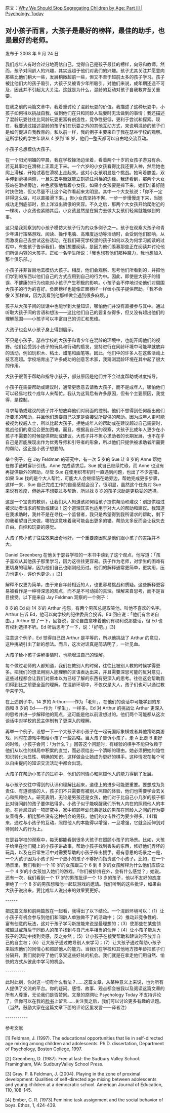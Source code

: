 原文：[Why We Should Stop Segregating Children by Age: Part III | Psychology Today](https://www.psychologytoday.com/us/blog/freedom-learn/200809/why-we-should-stop-segregating-children-age-part-iii)

## 对小孩子而言，大孩子是最好的榜样，最佳的助手，也是最好的老师。

发布于 2008 年 9 月 24 日

我们成年人有时会过分地高估自己，觉得自己是孩子最佳的榜样，向导和教师。然而，孩子对同龄人的兴趣，其实远超于他们对我们的兴趣。孩子尤其关注并愿意向那些比他们稍大一些，发展稍微超前一些，但又不至于超前太多的孩子学习。孩子被比他们大的孩子吸引，大孩子又被青少年所吸引。对他们来说，成年期还遥不可及，因此并不引起太大关注。这就是为什么，混龄的互动对孩子自我教育至关重要。

在我之前的两篇文章中，我着重讨论了混龄玩耍的价值。我描述了这种玩耍中，小孩子如何得以挑战自我，做到他们在只和同龄人玩耍时无法做到的事情；我还描述了混龄玩耍往往比同龄玩耍更富有创造性，竞争性更低，更利于尝试和探索。现在，我要通过描述混龄的孩子们在玩耍之外的其他互动方式，来说明混龄的孩子们是如何促进自我教育的。和以前一样，我的例子主要来自于我在瑟谷学校的观察。这所学校的学生年龄从 4 岁到 18 岁，他们一整天都可以自由地交流互动。

小孩子总想模仿大孩子。

在一个阳光明媚的早晨，我在学校操场边坐着，看着两个十岁的女孩子游刃有余、若无其事地在滑梯上正着走下来。一个六岁的小女孩看得比我还要入神，然后她也爬上滑梯，开始试着在滑梯上走起来。这对小女孩明显是个挑战。她弯着膝盖，双手伸到滑梯两侧，一旦失去平衡就能立刻抓住滑梯的边缘。我还看到，那两个大女孩站在滑梯旁边，神色紧张地看着小女孩，如果小女孩要是摔下来，她们准备好随时扶住她，但又尽量不让这个动作看起来太明显。其中一个大女孩说：「你不一定非得这么做，可以直接滑下来。」但小女孩坚持不懈，一步一步慢慢走下来，当她成功走到底部时，脸上洋溢出骄傲的笑容。不久之后，那两个大女孩开始爬附近的一棵树，小女孩也紧随其后。小女孩显然是在努力去做大女孩们轻易就能做到的事。

这只是我观察到的小孩子模仿大孩子行为的众多例子之一。孩子在观察大孩子和青少年进行策略游戏、阅读、操作电脑、高难度运动等活动时，会受到他们影响，从而激发自己去尝试这些活动。在我们研究学校里的孩子如何以及为何学习阅读的过程中，有些孩子告诉我们，他们想要阅读，是因为他们羡慕那些正在阅读并讨论他们所读内容的大孩子。正如一名学生所说：「我也想有他们那种魔力，我也想加入那个俱乐部。」

小孩子并非盲目地去模仿大孩子。相反，他们会观察、思考他们所看到的，并把他们学到的东西以他们自己的方式应用到自己的行为中。因此，即使是大孩子的错误、不健康的行为也能对小孩子产生积极的影响。小孩子会不停地讨论他们对周围大孩子的行为的喜好。负面榜样也能像正面榜样一样给小孩子提供帮助。「我不会像 X 那样做，因为我看到他那样做会遇到很多麻烦。」

孩子从大孩子间的谈话中也能学到大量知识，哪怕他们并没有直接参与其中。通过听取大孩子间的言语和想法——这比他们自己的要复杂得多，但又没有超出他们的理解范围——小孩子可以丰富自己的词汇和思维。

大孩子也会从小孩子身上得到启示。

不只是小孩子，瑟谷学校的大孩子和青少年在混龄的环境中，也能开阔他们的视野。他们会受到小孩子的玩具和行动的启发，坚持进行在同龄环境中可能早就放弃的活动，例如玩积木、粘土、蜡笔和画笔等。因此，他们中的许多人在这些活动上技艺高超。学校培育出了许多成功的创意艺术家，我猜测混龄环境在其中起了很大的作用。

大孩子很善于帮助和指导小孩子，部分原因是他们并不会过度帮助或过度指导。

小孩子在需要帮助或建议时，通常更愿意去请教大孩子，而不是成年人，哪怕他们可以轻易地找个成年人来帮忙。我认为这背后有许多原因，但有个主要原因，我觉得，是控制。

寻求帮助或建议的孩子并不想放弃他们对局面的控制。他们不想得到任何超出他们所要求的帮助，并且他们想要自己决定是否接受所提供的帮助。因为成年人更可能被视为权威人士，所以比起大孩子，拒绝成年人的帮助或在建议超过自己需要时，挑战他们的意见会更加困难。而且，根据我自己的观察，大孩子比成年人更少在小孩子不需要的时候提供帮助或建议。大孩子并不担心求助者的长期发展，也不在乎自己是否能展现出作为优秀导师和引导者的形象，所以他们只提供被求助者所需要的帮助，这正是小孩子想要的。

举个例子，在 Jay Feldman 的研究中，有一次 5 岁的 Sue 让 8 岁的 Anne 帮她在做手链时穿针引线。Anne 完成请求后，Sue 就自己继续忙碌，而 Anne 也没有再提供额外的帮助，尽管 Sue 在使用织布机时一直遇到问题，也出了不少差错。如果 Sue 找的是个大人帮忙，可能大人会继续陪在她旁边，帮她完成更多步骤，这样一来，Sue 自己完成工作的自豪感就会没了。很明显，虽然这个任务对 Sue 来说有难度，但她并不想要过多帮助，所以找 8 岁的孩子求助是更稳妥的选择。

这是一个宝贵的教训，让我们大人知道该如何给孩子提供帮助和建议：别提供超过被求助者请求的帮助或建议！这个道理其实也适用于对大人的帮助和建议。我知道在我求助时，我并不是在寻找一个监督者，我只是希望得到我所请求的帮助，剩下的我希望自己来做，哪怕这意味着我可能会出更多的错。帮助太多反而会让我失去自由、自控和玩耍的感觉。

大孩子教小孩子往往效果出奇地好，一个重要原因就是他们跟小孩子的差距并不大。

Daniel Greenberg 在他关于瑟谷学校的一本书中谈到了这个观点，他写道：「孩子喜欢从其他孩子那里学习，因为这往往更容易。孩子作为老师，对学生的困难有更切身的理解，因为他们自己也刚刚经历过。他们的解释通常更简单，更实用，压力也更小，评价也更少。」[2]

解释不仅更为简单，由于来自年龄相近的人，也更容易挑战和质疑。这些解释更容易被看作是一种待深思的观点，而不是不可动摇的真理。理解来自思考，而不是盲目接受。以下是来自 Jay Feldman 观察的一个例子：

8 岁的 Ed 向 14 岁的 Arthur 抱怨，有两个男孩总是取笑他，叫他不喜欢的名字。Arthur 告诉 Ed，他可以向学校的纪律委员会投诉。Ed 回应说：「他们有言论自由。」Arthur 想了一下，回答说，言论自由意味着他们有权利说那些话，但 Ed 也有权利选择不听。Ed 听后思考了一下，说：「好吧。」[3]

注意这个例子，Ed 觉得自己跟 Arthur 是平等的，所以他挑战了 Arthur 的意见，这种挑战引出了新的想法。而且，这次对话真是简洁明了，一针见血。

大孩子给小孩子讲解事情时，也能增进自己的理解。

每个做过老师的人都知道，我们在教别人的时候，往往比被别人教的时候学得更多。把我们的想法用别人能理解的言语表达出来，并且需要深思可能的反对意见，这些过程都会让我们对原本以为已经了解的东西有更深入的思考。往往这会帮助我们得到比之前更全面的理解。在混龄环境中，不仅仅是大人，孩子们也可以通过教学来学习。

在上述例子中，14 岁的 Arthur——作为「老师」，在他们的谈话中可能学到的东西和 8 岁的 Ed——作为「学生」，一样多。Ed 对 Arthur 的挑战让 Arthur 更深入的思考并进一步解释他的观点，这可能是他以前没想过的。他们两个可能都从这次谈话中对学校的民主体制有了更深入的理解。

再举一个例子，设想一下一个大孩子和小孩子在一起玩国际象棋或者其他策略类游戏，同时在游戏中教给小孩子一些策略。当大孩子告诉小孩子，走 A 比走 B 更好的时候，小孩子会问：「为什么？」回答这个问题时，有经验的棋手不能只依赖于他们从以往的棋局中积累的直觉，而必须给出一个清晰的理由。她必须把她的隐性知识转化为显性、明确的知识，这样做会让她成为更好的棋手。这种情况在每个可以自由提问的知识交流活动中都会出现。

大孩子在帮助小孩子的过程中，他们的同情心和照顾他人的能力得到了发展。

与小孩子交往中得到的认识和理解比起来，道德上的进步可能更重要。要想成为负责任、有道德感的人，孩子们不只需要有被别人照顾的体验，他们也需要学会去关心和照顾他人。研究表明，无论是男孩还是女孩，他们对于比自己小几岁的孩子都比对待同龄的孩子要体贴得多。小孩子似乎能唤醒我们所有人内在的照顾他人的本能。在肯尼亚的一项研究中，家中照顾年幼兄弟姐妹的男孩在同龄人之间的行为要友善得多，相比那些没有这种机会的男孩，他们的攻击性行为要少得多。[4]看来，通过与小孩子的互动，照顾他人的本能得以增强，一旦增强，它就会延伸到对待同龄人的行为上。

在瑟谷学校的观察中，每天都能看到很多大孩子在照顾小孩子的场景。比如，大孩子给坐在他们腿上的小孩子讲故事，帮助小孩子找到丢失的东西，修好他们弄坏的玩具，以及在日常生活中对需要帮助的小孩子伸出援手。最有意思的场景之一是，一个大孩子因为小孩子对一个更小的孩子不够好而指责这个小孩子。比如，在一个场景里，我们看到一个 10 岁的女孩跟三个 6 到 8 岁的女孩解释为什么他们应该让一个 4 岁的小女孩加入她们的游戏。「你们被排挤在外，会有什么感觉？」她说。还有一次，我们看到一个 17 岁的男孩批评一个 13 岁的孩子，他以不友好的态度拒绝了一个 8 岁的男孩想和他一起玩游戏的邀请。我们听到的这些批评，如果由大孩子说出来，要比成年人说出来的效果要更好。

\------

把这篇文章和前两篇放在一起看，我得出了以下结论。一个混龄环境可以：（1）让小孩子有机会参与到他们和同龄人单独做不了的活动中；（2）推动非竞争性的、富有创意的玩法，这对于孩子学习新技能来说是最理想的；（3）使那些在某些领域超过或落后于同龄人的孩子找到与自己水平相当的伙伴；（4）让小孩子能从大孩子的活动中找到灵感，反之亦然；（5）让小孩子在接受帮助和建议时不放弃自己的自主权；（6）让大孩子通过教导别人来学习；（7）让大孩子通过帮助小孩子来锻炼他们的同情心和照顾他人的能力。当我们在学校和其他地方按年龄把孩子们分隔开，我们就剥夺了他们享受这些好处的机会。我们就是在拿走他们用自然、愉快的方式从彼此中学习的机会。

\----------

此时此刻，你对这一切有什么看法？……这篇文章，从某种意义上来说，也为所有人提供了交流的平台。你的疑问、感悟、故事、观点都会被我以及阅读这篇文章的所有人尊重，无论我们是否赞同。文章的原网址 Psychology Today 不支持评论了，但你可以在我的[脸书](https://www.facebook.com/peter.gray.3572)上留言……关注我之后，我们可以讨论更多有趣的话题。（当然，鼓励大家在这篇文章下面的评论区里发言——译者注）

\-----------

参考文献

[1] Feldman, J. (1997). The educational opportunities that lie in self-directed age mixing among children and adolescents. Ph.D. dissertation, Department of Psychology, Boston College, 1997.

[2] Greenberg, D. (1987). Free at last: the Sudbury Valley School. Framingham, MA: SudburyValley School Press.

[3] Gray. P. & Feldman, J. (2004). Playing in the zone of proximal development: Qualities of self-directed age mixing between adolescents and young children at a democratic school. American Journal of Education, 110, 108-145.

[4] Ember, C. R. (1973).Feminine task assignment and the social behavior of boys. Ethos, 1, 424-439.